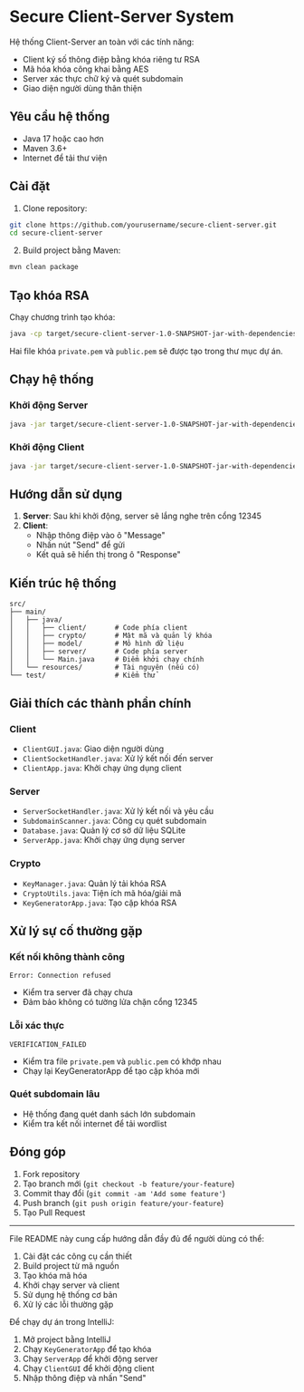 # Secure Client-Server System

Hệ thống Client-Server an toàn với các tính năng:
- Client ký số thông điệp bằng khóa riêng tư RSA
- Mã hóa khóa công khai bằng AES
- Server xác thực chữ ký và quét subdomain
- Giao diện người dùng thân thiện

## Yêu cầu hệ thống
- Java 17 hoặc cao hơn
- Maven 3.6+
- Internet để tải thư viện

## Cài đặt
1. Clone repository:
```bash
git clone https://github.com/yourusername/secure-client-server.git
cd secure-client-server
```

2. Build project bằng Maven:
```bash
mvn clean package
```

## Tạo khóa RSA
Chạy chương trình tạo khóa:
```bash
java -cp target/secure-client-server-1.0-SNAPSHOT-jar-with-dependencies.jar crypto.KeyGeneratorApp
```
Hai file khóa `private.pem` và `public.pem` sẽ được tạo trong thư mục dự án.

## Chạy hệ thống

### Khởi động Server
```bash
java -jar target/secure-client-server-1.0-SNAPSHOT-jar-with-dependencies.jar server
```

### Khởi động Client
```bash
java -jar target/secure-client-server-1.0-SNAPSHOT-jar-with-dependencies.jar
```

## Hướng dẫn sử dụng
1. **Server**: Sau khi khởi động, server sẽ lắng nghe trên cổng 12345
2. **Client**:
   - Nhập thông điệp vào ô "Message"
   - Nhấn nút "Send" để gửi
   - Kết quả sẽ hiển thị trong ô "Response"

## Kiến trúc hệ thống
```
src/
├── main/
│   ├── java/
│   │   ├── client/       # Code phía client
│   │   ├── crypto/       # Mật mã và quản lý khóa
│   │   ├── model/        # Mô hình dữ liệu
│   │   ├── server/       # Code phía server
│   │   └── Main.java     # Điểm khởi chạy chính
│   └── resources/        # Tài nguyên (nếu có)
└── test/                 # Kiểm thử
```

## Giải thích các thành phần chính

### Client
- `ClientGUI.java`: Giao diện người dùng
- `ClientSocketHandler.java`: Xử lý kết nối đến server
- `ClientApp.java`: Khởi chạy ứng dụng client

### Server
- `ServerSocketHandler.java`: Xử lý kết nối và yêu cầu
- `SubdomainScanner.java`: Công cụ quét subdomain
- `Database.java`: Quản lý cơ sở dữ liệu SQLite
- `ServerApp.java`: Khởi chạy ứng dụng server

### Crypto
- `KeyManager.java`: Quản lý tải khóa RSA
- `CryptoUtils.java`: Tiện ích mã hóa/giải mã
- `KeyGeneratorApp.java`: Tạo cặp khóa RSA

## Xử lý sự cố thường gặp

### Kết nối không thành công
```log
Error: Connection refused
```
- Kiểm tra server đã chạy chưa
- Đảm bảo không có tường lửa chặn cổng 12345

### Lỗi xác thực
```log
VERIFICATION_FAILED
```
- Kiểm tra file `private.pem` và `public.pem` có khớp nhau
- Chạy lại KeyGeneratorApp để tạo cặp khóa mới

### Quét subdomain lâu
- Hệ thống đang quét danh sách lớn subdomain
- Kiểm tra kết nối internet để tải wordlist

## Đóng góp
1. Fork repository
2. Tạo branch mới (`git checkout -b feature/your-feature`)
3. Commit thay đổi (`git commit -am 'Add some feature'`)
4. Push branch (`git push origin feature/your-feature`)
5. Tạo Pull Request


---

File README này cung cấp hướng dẫn đầy đủ để người dùng có thể:
1. Cài đặt các công cụ cần thiết
2. Build project từ mã nguồn
3. Tạo khóa mã hóa
4. Khởi chạy server và client
5. Sử dụng hệ thống cơ bản
6. Xử lý các lỗi thường gặp

Để chạy dự án trong IntelliJ:
1. Mở project bằng IntelliJ
2. Chạy `KeyGeneratorApp` để tạo khóa
3. Chạy `ServerApp` để khởi động server
4. Chạy `ClientGUI` để khởi động client
5. Nhập thông điệp và nhấn "Send"
